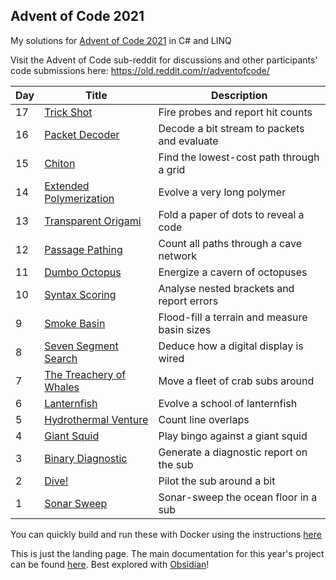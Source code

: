 ## Advent of Code 2021

My solutions for [Advent of Code 2021](http://adventofcode.com/2021) in C# and LINQ

Visit the Advent of Code sub-reddit for discussions and other participants' code submissions here: https://old.reddit.com/r/adventofcode/

| Day | Title                                                                  | Description                                  |
| --- | ---------------------------------------------------------------------- | -------------------------------------------- |
| 17  | [Trick Shot](./AdventOfCode/AdventOfCode.CSharp/Day17.cs)              | Fire probes and report hit counts            |
| 16  | [Packet Decoder](./AdventOfCode/AdventOfCode.CSharp/Day16.cs)          | Decode a bit stream to packets and evaluate  |
| 15  | [Chiton](./AdventOfCode/AdventOfCode.CSharp/Day15.cs)                  | Find the lowest-cost path through a grid     |
| 14  | [Extended Polymerization](./AdventOfCode/AdventOfCode.CSharp/Day14.cs) | Evolve a very long polymer                   |
| 13  | [Transparent Origami](./AdventOfCode/AdventOfCode.CSharp/Day13.cs)     | Fold a paper of dots to reveal a code        |
| 12  | [Passage Pathing](./AdventOfCode/AdventOfCode.CSharp/Day12.cs)         | Count all paths through a cave network       |
| 11  | [Dumbo Octopus](./AdventOfCode/AdventOfCode.CSharp/Day11.cs)           | Energize a cavern of octopuses               |
| 10  | [Syntax Scoring](./AdventOfCode/AdventOfCode.CSharp/Day10.cs)          | Analyse nested brackets and report errors    |
| 9   | [Smoke Basin](./AdventOfCode/AdventOfCode.CSharp/Day09.cs)             | Flood-fill a terrain and measure basin sizes |
| 8   | [Seven Segment Search](./AdventOfCode/AdventOfCode.CSharp/Day08.cs)    | Deduce how a digital display is wired        |
| 7   | [The Treachery of Whales](./AdventOfCode/AdventOfCode.CSharp/Day07.cs) | Move a fleet of crab subs around             |
| 6   | [Lanternfish](./AdventOfCode/AdventOfCode.CSharp/Day06.cs)             | Evolve a school of lanternfish               |
| 5   | [Hydrothermal Venture](./AdventOfCode/AdventOfCode.CSharp/Day05.cs)    | Count line overlaps                          |
| 4   | [Giant Squid](./AdventOfCode/AdventOfCode.CSharp/Day04.cs)             | Play bingo against a giant squid             |
| 3   | [Binary Diagnostic](./AdventOfCode/AdventOfCode.CSharp/Day03.cs)       | Generate a diagnostic report on the sub      |
| 2   | [Dive!](./AdventOfCode/AdventOfCode.CSharp/Day02.cs)                   | Pilot the sub around a bit                   |
| 1   | [Sonar Sweep](./AdventOfCode/AdventOfCode.CSharp/Day01.cs)             | Sonar-sweep the ocean floor in a sub         |

You can quickly build and run these with Docker using the instructions [here](Docs/Docker.md)

This is just the landing page.  The main documentation for this year's project can be found [here](Docs/Home.md). Best explored with [Obsidian](https://obsidian.md/)!
